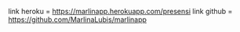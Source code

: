 link heroku = https://marlinapp.herokuapp.com/presensi
link github = https://github.com/MarlinaLubis/marlinapp